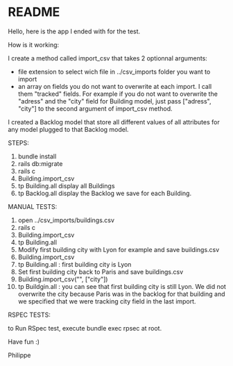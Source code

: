 # README

Hello,
here is the app I ended with for the test.

How is it working:

I create a method called import_csv that takes 2 optionnal arguments:
- file extension to select wich file in ../csv_imports folder you want to import
- an array on fields you do not want to overwrite at each import. I call them "tracked" fields. For example if you do not want to overwrite the "adress" and the "city" field for Building model, just pass ["adress", "city"] to the second argument of import_csv method.

I created a Backlog model that store all different values of all attributes for any model plugged to that Backlog model.

STEPS:
1. bundle install
2. rails db:migrate
3. rails c
4. Building.import_csv
5. tp Building.all display all Buildings
6. tp Backlog.all display the Backlog we save for each Building.

MANUAL TESTS:
1. open ../csv_imports/buildings.csv
2. rails c
3. Building.import_csv
4. tp Building.all
5. Modify first building city with Lyon for example and save buildings.csv
6. Building.import_csv
7. tp Building.all : first building city is Lyon
8. Set first building city back to Paris and save buildings.csv
9. Building.import_csv("", ["city"])
10. tp Buildgin.all : you can see that first building city is still Lyon. We did not overwrite the city because Paris was in the backlog for that building and we specified that we were tracking city field in the last import.

RSPEC TESTS:

to Run RSpec test, execute bundle exec rpsec at root. 



Have fun :)

Philippe